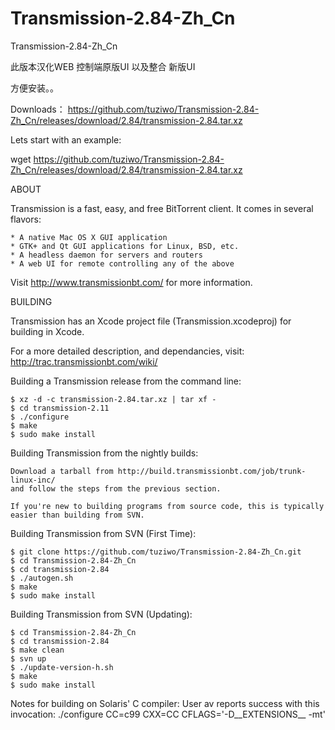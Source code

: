 # Transmission-2.84-Zh_Cn

Transmission-2.84-Zh_Cn

此版本汉化WEB 控制端原版UI 以及整合 新版UI

方便安装。。

Downloads：
https://github.com/tuziwo/Transmission-2.84-Zh_Cn/releases/download/2.84/transmission-2.84.tar.xz

Lets start with an example:

wget https://github.com/tuziwo/Transmission-2.84-Zh_Cn/releases/download/2.84/transmission-2.84.tar.xz

ABOUT

  Transmission is a fast, easy, and free BitTorrent client.
  It comes in several flavors:

    * A native Mac OS X GUI application
    * GTK+ and Qt GUI applications for Linux, BSD, etc.
    * A headless daemon for servers and routers
    * A web UI for remote controlling any of the above

  Visit http://www.transmissionbt.com/ for more information.

BUILDING

  Transmission has an Xcode project file (Transmission.xcodeproj)
  for building in Xcode.

  For a more detailed description, and dependancies, visit:
  http://trac.transmissionbt.com/wiki/

  Building a Transmission release from the command line:

    $ xz -d -c transmission-2.84.tar.xz | tar xf -
    $ cd transmission-2.11
    $ ./configure
    $ make
    $ sudo make install

  Building Transmission from the nightly builds:

    Download a tarball from http://build.transmissionbt.com/job/trunk-linux-inc/
    and follow the steps from the previous section.

    If you're new to building programs from source code, this is typically 
    easier than building from SVN.

  Building Transmission from SVN (First Time):

    $ git clone https://github.com/tuziwo/Transmission-2.84-Zh_Cn.git
    $ cd Transmission-2.84-Zh_Cn
    $ cd transmission-2.84
    $ ./autogen.sh
    $ make
    $ sudo make install

  Building Transmission from SVN (Updating):

    $ cd Transmission-2.84-Zh_Cn
    $ cd transmission-2.84
    $ make clean
    $ svn up
    $ ./update-version-h.sh 
    $ make
    $ sudo make install

  Notes for building on Solaris' C compiler:  User av reports success with
  this invocation: ./configure CC=c99 CXX=CC CFLAGS='-D__EXTENSIONS__ -mt'
